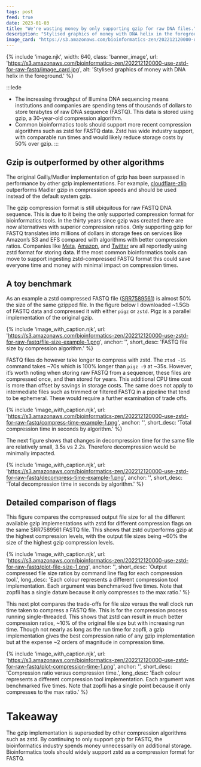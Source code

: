 ```yaml
---
tags: post
feed: true
date: 2023-01-03
title: "We're wasting money by only supporting gzip for raw DNA files."
description: "Stylised graphics of money with DNA helix in the foreground."
image_card: "https://s3.amazonaws.com/bioinformatics-zen/202212120000-use-zstd-for-raw-fastq/image_card.jpg"
---
```


{% include 'image.njk',
	width: 640,
	class: 'banner_image',
	url: 'https://s3.amazonaws.com/bioinformatics-zen/202212120000-use-zstd-for-raw-fastq/image_card.jpg',
	alt: 'Stylised graphics of money with DNA helix in the foreground.' %}

:::lede
-   The increasing throughput of Illumina DNA sequencing means
    institutions and companies are spending tens of thousands of dollars
    to store terabytes of raw DNA sequence (FASTQ). This data is stored
    using gzip, a 30-year-old compression algorithm.
-   Common bioinformatics tools should support more recent compression
    algorithms such as zstd for FASTQ data. Zstd has wide industry
    support, with comparable run times and would likely reduce storage
    costs by 50% over gzip.
:::


## Gzip is outperformed by other algorithms

The original Gailly/Madler implementation of gzip has been surpassed in
performance by other gzip implementations. For example,
[cloudflare-zlib](https://github.com/cloudflare/zlib) outperforms Madler
gzip in compression speeds and should be used instead of the default
system gzip.

The gzip compression format is still ubiquitous for raw FASTQ DNA
sequence. This is due to it being the only supported compression format
for bioinformatics tools. In the thirty years since gzip was created
there are now alternatives with superior compression ratios. Only
supporting gzip for FASTQ translates into millions of dollars in storage
fees on services like Amazon’s S3 and EFS compared with algorithms with
better compression ratios. Companies like
[Meta](https://engineering.fb.com/2016/08/31/core-data/smaller-and-faster-data-compression-with-zstandard/),
[Amazon](https://twitter.com/adrianco/status/1560854827810361345), and
[Twitter](https://twitter.com/danluu/status/1560831128914649088) are all
reportedly using zstd format for storing data. If the most common
bioinformatics tools can move to support ingesting zstd-compressed FASTQ
format this could save everyone time and money with minimal impact on
compression times.

## A toy benchmark

As an example a zstd compressed FASTQ file
([SRR7589561](https://trace.ncbi.nlm.nih.gov/Traces/?view=run_browser&acc=SRR7589561&display=metadata))
is almost 50% the size of the same gzipped file. In the figure below I
downloaded ~1.5Gb of FASTQ data and compressed it with either `pigz` or
`zstd`. Pigz is a parallel implementation of the original gzip.

{% include 'image_with_caption.njk',
    url: 'https://s3.amazonaws.com/bioinformatics-zen/202212120000-use-zstd-for-raw-fastq/file-size-example-1.png', anchor: '', short_desc: 'FASTQ file size by compression algorithm.'
%}

FASTQ files do however take longer to compress with zstd. The `ztsd -15`
command takes ~70s which is 100% longer than `pigz -9` at ~35s. However,
it’s worth noting when storing raw FASTQ from a sequencer, these files
are compressed once, and then stored for years. This additional CPU time
cost is more than offset by savings in storage costs. The same does not
apply to intermediate files such as trimmed or filtered FASTQ in a
pipeline that tend to be ephemeral. These would require a further
examination of trade offs.

{% include 'image_with_caption.njk',
    url: 'https://s3.amazonaws.com/bioinformatics-zen/202212120000-use-zstd-for-raw-fastq/compress-time-example-1.png', anchor: '', short_desc: 'Total compression time in seconds by algorithm.'
%}

The next figure shows that changes in decompression time for the same
file are relatively small, 3.5s vs 2.2s. Therefore decompression would
be minimally impacted.

{% include 'image_with_caption.njk',
    url: 'https://s3.amazonaws.com/bioinformatics-zen/202212120000-use-zstd-for-raw-fastq/decompress-time-example-1.png', anchor: '', short_desc: 'Total decompression time in seconds by algorithm.'
%}

## Detailed comparison of flags

This figure compares the compressed output file size for all the
different available gzip implementations with zstd for different
compression flags on the same SRR7589561 FASTQ file. This shows that
zstd outperforms gzip at the highest compression levels, with the output
file sizes being ~60% the size of the highest gzip compression levels.

{% include 'image_with_caption.njk',
    url: 'https://s3.amazonaws.com/bioinformatics-zen/202212120000-use-zstd-for-raw-fastq/plot-file-size-1.png', anchor: '', short_desc: 'Output compressed file size ratios by command line flag for each compression tool.', long_desc: 'Each colour represents a different compression tool implementation. Each argument was benchmarked five times. Note that zopfli has a single datum because it only compresses to the max ratio.'
%}

This next plot compares the trade-offs for file size versus the wall
clock run time taken to compress a FASTQ file. This is for the
compression process running single-threaded. This shows that zstd can
result in much better compression ratios, ~10% of the original file size
but with increasing run time. Though not nearly as long as the run time
for zopfli, a gzip implementation gives the best compression ratio of
any gzip implementation but at the expense ~2 orders of magnitude in
compression time.

{% include 'image_with_caption.njk',
    url: 'https://s3.amazonaws.com/bioinformatics-zen/202212120000-use-zstd-for-raw-fastq/plot-compression-time-1.png', anchor: '', short_desc: 'Compression ratio versus compression time.', long_desc: 'Each colour represents a different compression tool implementation. Each argument was benchmarked five times. Note that zopfli has a single point because it only compresses to the max ratio.'
%}

# Takeaway

The gzip implementation is superseded by other compression algorithms
such as zstd. By continuing to only support gzip for FASTQ, the
bioinformatics industry spends money unnecessarily on additional
storage. Bioinformatics tools should widely support zstd as a
compression format for FASTQ.
